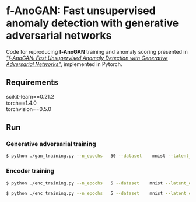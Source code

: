 f-AnoGAN: Fast unsupervised anomaly detection with generative adversarial networks
===================================================================


Code for reproducing **f-AnoGAN** training and anomaly scoring presented in [*"f-AnoGAN: Fast Unsupervised Anomaly Detection with Generative Adversarial Networks"*](https://www.sciencedirect.com/science/article/abs/pii/S1361841518302640), implemented in Pytorch.



## Requirements

scikit-learn==0.21.2<br>
torch==1.4.0<br>
torchvision==0.5.0


## Run
### Generative adversarial training
```bash
$ python ./gan_training.py --n_epochs   50 --dataset    mnist --latent_dim 128 --img_size   32 --channels   1 --abnormal_class 0 --device     cuda --out        ckpts
```
### Encoder training
```bash
$ python ./enc_training.py --n_epochs   5 --dataset    mnist --latent_dim 128 --img_size   32 --channels   1 --abnormal_class 0 --device     cuda --out        ckpts --G_path     ckpts/G_epoch49.pt --D_path     ckpts/D_epoch49.pt

$ python ./enc_training.py --n_epochs   5 --dataset    mnist --latent_dim 128 --img_size   32 --channels   1 --abnormal_class 0 --device     cuda --out        ckpts --G_path     ckpts/G_epoch49.pt --D_path     ckpts/D_epoch49.pt
```
